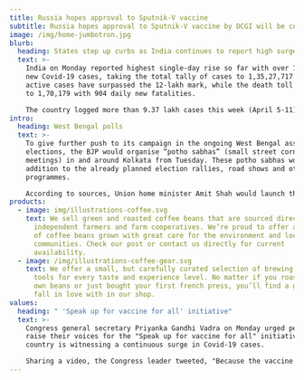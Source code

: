 ```yaml
---
title: Russia hopes approval to Sputnik-V vaccine
subtitle: Russia hopes approval to Sputnik-V vaccine by DCGI will be completed soon
image: /img/home-jumbotron.jpg
blurb:
  heading: States step up curbs as India continues to report high surge
  text: >-
    India on Monday reported highest single-day rise so far with over 1.68 lakh
    new Covid-19 cases, taking the total tally of cases to 1,35,27,717. The
    active cases have surpassed the 12-lakh mark, while the death toll increased
    to 1,70,179 with 904 daily new fatalities.

    The country logged more than 9.37 lakh cases this week (April 5-11), which is the highest weekly tally recorded since the beginning of the pandemic last year. The count was 70% higher than cases reported in the previous seven days — the sharpest-ever rise in weekly cases.
intro:
  heading: West Bengal polls
  text: >-
    To give further push to its campaign in the ongoing West Bengal assembly
    elections, the BJP would organise “potho sabhas” (small street corner
    meetings) in and around Kolkata from Tuesday. These potho sabhas would be in
    addition to the already planned election rallies, road shows and other
    programmes.

    According to sources, Union home minister Amit Shah would launch the potho sabha on Tuesday by addressing them in Dum Dum and Baranagar assembly constituencies at 7 pm and 8:15 pm
products:
  - image: img/illustrations-coffee.svg
    text: We sell green and roasted coffee beans that are sourced directly from
      independent farmers and farm cooperatives. We’re proud to offer a variety
      of coffee beans grown with great care for the environment and local
      communities. Check our post or contact us directly for current
      availability.
  - image: /img/illustrations-coffee-gear.svg
    text: We offer a small, but carefully curated selection of brewing gear and
      tools for every taste and experience level. No matter if you roast your
      own beans or just bought your first french press, you’ll find a gadget to
      fall in love with in our shop.
values:
  heading: " 'Speak up for vaccine for all' initiative"
  text: >-
    Congress general secretary Priyanka Gandhi Vadra on Monday urged people to
    raise their voices for the "Speak up for vaccine for all" initiative as the
    country is witnessing a continuous surge in Covid-19 cases.

    Sharing a video, the Congress leader tweeted, "Because the vaccine is for everyone. Because the government should pay more attention to the public than organising the events. Because everyone has the right to know where the PM Care funds are being spent. Because instead of exporting the vaccine, the government should focus on vaccinating every citizen."
---
```

